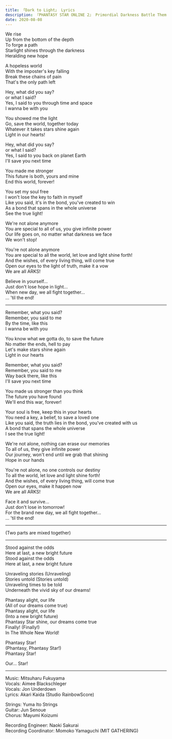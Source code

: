```yaml
---
title: 「Dark to Light」 Lyrics
description: 『PHANTASY STAR ONLINE 2』 Primordial Darkness Battle Theme
date: 2020-08-08
---
```


We rise  
Up from the bottom of the depth  
To forge a path  
Starlight shines through the darkness  
Heralding new hope

A hopeless world  
With the imposter's key falling  
Break these chains of pain  
That's the only path left

Hey, what did you say?  
or what I said?  
Yes, I said to you through time and space  
I wanna be with you

You showed me the light  
Go, save the world, together today  
Whatever it takes stars shine again  
Light in our hearts!

Hey, what did you say?  
or what I said?  
Yes, I said to you back on planet Earth  
I'll save you next time

You made me stronger  
This future is both, yours and mine  
End this world, forever!

You set my soul free  
I won't lose the key to faith in myself  
Like you said, it's in the bond, you've created to win  
As a bond that spans in the whole universe  
See the true light!

We're not alone anymore  
You are special to all of us, you give infinite power  
Our life goes on, no matter what darkness we face  
We won't stop!

You're not alone anymore  
You are special to all the world, let love and light shine forth!  
And the wishes, of every living thing, will come true  
Open our eyes to the light of truth, make it a vow  
We are all ARKS!

Believe in yourself...  
Just don't lose hope in light...  
When new day, we all fight together...  
... 'til the end!

---

Remember, what you said?  
Remember, you said to me  
By the time, like this  
I wanna be with you

You know what we gotta do, to save the future  
No matter the ends, hell to pay  
Let's make stars shine again  
Light in our hearts

Remember, what you said?  
Remember, you said to me  
Way back there, like this  
I'll save you next time

You made us stronger than you think  
The future you have found  
We'll end this war, forever!

Your soul is free, keep this in your hearts  
You need a key, a belief, to save a loved one  
Like you said, the truth lies in the bond, you've created with us  
A bond that spans the whole universe  
I see the true light!

We're not alone, nothing can erase our memories  
To all of us, they give infinite power  
Our journey, won't end until we grab that shining  
Hope in our hands

You're not alone, no one controls our destiny  
To all the world, let love and light shine forth!  
And the wishes, of every living thing, will come true  
Open our eyes, make it happen now  
We are all ARKS!

Face it and survive...  
Just don't lose in tomorrow!  
For the brand new day, we all fight together...  
... 'til the end!

---

(Two parts are mixed together)

--- 

Stood against the odds  
Here at last, a new bright future  
Stood against the odds  
Here at last, a new bright future

Unraveling stories (Unraveling)  
Stories untold (Stories untold)  
Unraveling times to be told  
Underneath the vivid sky of our dreams!

Phantasy alight, our life  
(All of our dreams come true)  
Phantasy alight, our life  
(Into a new bright future)  
Phantasy Star shine, our dreams come true  
Finally! (Finally!)  
In The Whole New World!

Phantasy Star!  
(Phantasy, Phantasy Star!)  
Phantasy Star!

Our... Star!

---

Music: Mitsuharu Fukuyama  
Vocals: Aimee Blackschleger  
Vocals: Jon Underdown  
Lyrics: Akari Kaida (Studio RainbowScore)

Strings: Yuma Ito Strings  
Guitar: Jun Senoue  
Chorus: Mayumi Koizumi

Recording Engineer: Naoki Sakurai  
Recording Coordinator: Momoko Yamaguchi (MIT GATHERING)
